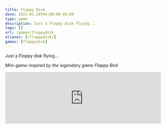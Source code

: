 ```yaml
---
title: Floppy Disk
date: 2023-01-28T04:00:00-03:00
type: game
description: Just a Floppy Disk flying...
tags: []
url: /games/floppydisk
aliases: [/floppydisk/]
games: [floppydisk]
---
```

Just a Floppy disk flying...

*Mini-game inspired by the legendary game Flappy Bird*

<iframe src="https://itch.io/embed/1897440?linkback=true&amp;bg_color=16171a&amp;fg_color=fafdff&amp;link_color=ff2674&amp;border_color=222" width="100%" height="167" frameborder="0"><a href="https://juancolacelli.itch.io/memomemo">Floppy Disk by Juan Colacelli</a></iframe>
